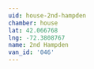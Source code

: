 ```yaml
---
uid: house-2nd-hampden
chamber: house
lat: 42.066768
lng: -72.3808767
name: 2nd Hampden
van_id: '046'
---
```

